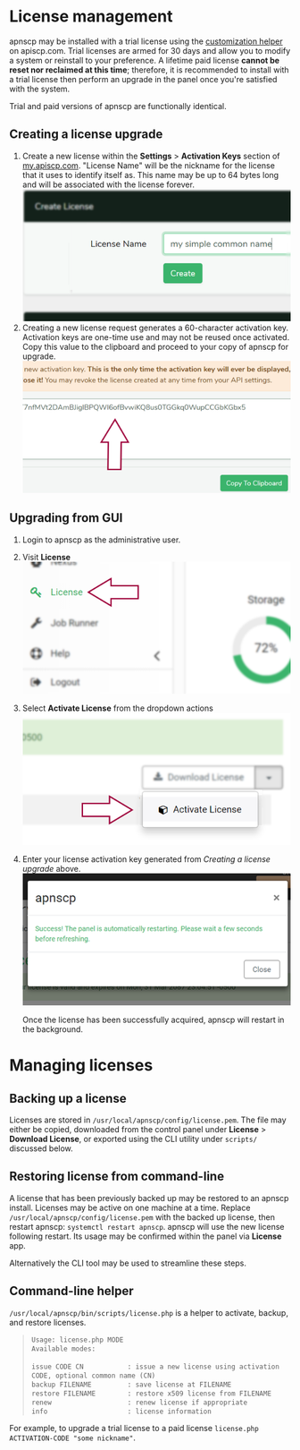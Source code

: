 # License management

apnscp may be installed with a trial license using the [customization helper](https://apiscp.com/#customizer) on apiscp.com. Trial licenses are armed for 30 days and allow you to modify a system or reinstall to your preference. A lifetime paid license **cannot be reset nor reclaimed at this time**; therefore, it is recommended to install with a trial license then perform an upgrade in the panel once you're satisfied with the system.

Trial and paid versions of apnscp are functionally identical.

## Creating a license upgrade

1. Create a new license within the **Settings** > **Activation Keys** section of [my.apiscp.com](https://my.apiscp.com). "License Name" will be the nickname for the license that it uses to identify itself as. This name may be up to 64 bytes long and will be associated with the license forever.
    ![Entering a license key](./images/license-create.png)
2. Creating a new license request generates a 60-character activation key. Activation keys are one-time use and may not be reused once activated. Copy this value to the clipboard and proceed to your copy of apnscp for upgrade.
    ![Entering a license key](./images/license-key-generation.png)

## Upgrading from GUI

1. Login to apnscp as the administrative user.

2. Visit **License**
    ![License location](./images/license-location.png)

3. Select **Activate License** from the dropdown actions
    ![Activate License](./images/license-activation.png)

4. Enter your license activation key generated from *Creating a license upgrade* above.
    ![Activation success dialog](./images/license-success.png)

    Once the license has been successfully acquired, apnscp will restart in the background.

# Managing licenses

## Backing up a license

Licenses are stored in `/usr/local/apnscp/config/license.pem`. The file may either be copied, downloaded from the control panel under **License** > **Download License**, or exported using the CLI utility under `scripts/` discussed below.

## Restoring license from command-line

A license that has been previously backed up may be restored to an apnscp install. Licenses may be active on one machine at a time. Replace `/usr/local/apnscp/config/license.pem` with the backed up license, then restart apnscp: `systemctl restart apnscp`. apnscp will use the new license following restart. Its usage may be confirmed within the panel via **License** app.

Alternatively the CLI tool may be used to streamline these steps.

## Command-line helper

`/usr/local/apnscp/bin/scripts/license.php` is a helper to activate, backup, and restore licenses.

> ```
> Usage: license.php MODE  
> Available modes:
>
> issue CODE CN           : issue a new license using activation CODE, optional common name (CN)  
> backup FILENAME         : save license at FILENAME  
> restore FILENAME        : restore x509 license from FILENAME  
> renew                   : renew license if appropriate  
> info                    : license information  
> ```

For example, to upgrade a trial license to a paid license `license.php ACTIVATION-CODE "some nickname"`.
